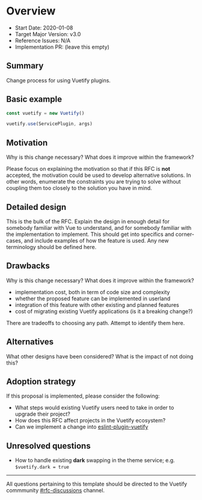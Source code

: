 # Overview

- Start Date: 2020-01-08
- Target Major Version: v3.0
- Reference Issues: N/A
- Implementation PR: (leave this empty)

## Summary

Change process for using Vuetify plugins.

## Basic example

```js
const vuetify = new Vuetify()

vuetify.use(ServicePlugin, args)
```

## Motivation

Why is this change necessary? What does it improve within the framework?

Please focus on explaining the motivation so that if this RFC is **not** accepted,
the motivation could be used to develop alternative solutions. In other words,
enumerate the constraints you are trying to solve without coupling them too
closely to the solution you have in mind.

## Detailed design

This is the bulk of the RFC. Explain the design in enough detail for somebody
familiar with Vue to understand, and for somebody familiar with the
implementation to implement. This should get into specifics and corner-cases,
and include examples of how the feature is used. Any new terminology should be
defined here.

## Drawbacks

Why is this change necessary? What does it improve within the framework?

- implementation cost, both in term of code size and complexity
- whether the proposed feature can be implemented in userland
- integration of this feature with other existing and planned features
- cost of migrating existing Vuetify applications (is it a breaking change?)

There are tradeoffs to choosing any path. Attempt to identify them here.

## Alternatives

What other designs have been considered? What is the impact of not doing this?

## Adoption strategy

If this proposal is implemented, please consider the following:

- What steps would existing Vuetify users need to take in order to upgrade their project?
- How does this RFC affect projects in the Vuetify ecosystem?
- Can we implement a change into [eslint-plugin-vuetify](https://github.com/vuetifyjs/eslint-plugin-vuetify)

## Unresolved questions

- How to handle existing **dark** swapping in the theme service; e.g. `$vuetify.dark = true`

---

All questions pertaining to this template should be directed to the Vuetify commmunity [#rfc-discussions](https://discord.gg/eXubxyJ) channel.
